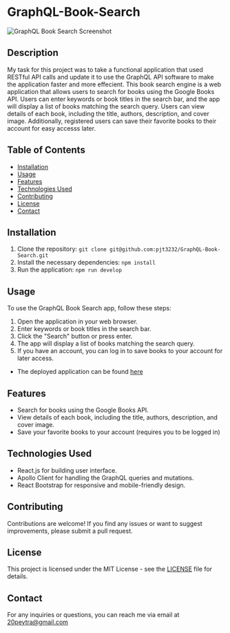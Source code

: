 # GraphQL-Book-Search

![GraphQL Book Search Screenshot](https://drive.google.com/file/d/1z5S7H0butPbA70nV7xU8Qks350VDeg2W/view?usp=sharing)

## Description
My task for this project was to take a functional application that used RESTful API calls and update it to use the GraphQL API software to make the application faster and more effecient. This book search engine is a web application that allows users to search for books using the Google Books API. Users can enter keywords or book titles in the search bar, and the app will display a list of books matching the search query. Users can view details of each book, including the title, authors, description, and cover image. Additionally, registered users can save their favorite books to their account for easy accesss later. 

## Table of Contents
- [Installation](#installation)
- [Usage](#usage)
- [Features](#features)
- [Technologies Used](#technologies-used)
- [Contributing](#contributing)
- [License](#license)
- [Contact](#contact)

## Installation
1. Clone the repository: `git clone git@github.com:pjt3232/GraphQL-Book-Search.git`
2. Install the necessary dependencies: `npm install`
3. Run the application: `npm run develop`

## Usage
To use the GraphQL Book Search app, follow these steps:
1. Open the application in your web browser.
2. Enter keywords or book titles in the search bar.
3. Click the "Search" button or press enter.
4. The app will display a list of books matching the search query.
5. If you have an account, you can log in to save books to your account for later access.

- The deployed application can be found [here]()

## Features
- Search for books using the Google Books API.
- View details of each book, including the title, authors, description, and cover image.
- Save your favorite books to your account (requires you to be logged in)

## Technologies Used
- React.js for building user interface.
- Apollo Client for handling the GraphQL queries and mutations.
- React Bootstrap for responsive and mobile-friendly design.

## Contributing
Contributions are welcome! If you find any issues or want to suggest improvements, please submit a pull request.

## License
This project is licensed under the MIT License - see the [LICENSE](LICENSE) file for details.

## Contact
For any inquiries or questions, you can reach me via email at 20peytra@gmail.com

